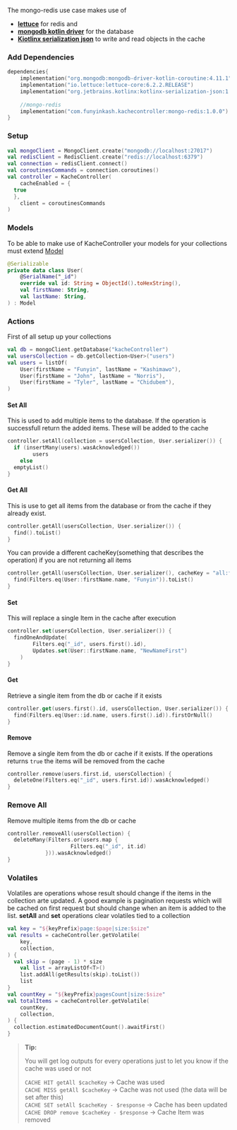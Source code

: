 The mongo-redis use case makes use of
- **[lettuce](https://lettuce.io/)** for redis and
- **[mongodb kotlin driver](https://www.mongodb.com/docs/drivers/kotlin/coroutine/current/)** for the database
- **[Kiotlinx serialization json](https://www.mongodb.com/docs/drivers/kotlin/coroutine/current/)** to write and read objects in the cache

### Add Dependencies
```kotlin
dependencies{
	implementation("org.mongodb:mongodb-driver-kotlin-coroutine:4.11.1")  
	implementation("io.lettuce:lettuce-core:6.2.2.RELEASE")
	implementation("org.jetbrains.kotlinx:kotlinx-serialization-json:1.6.0")
	
	//mongo-redis
	implementation("com.funyinkash.kachecontroller:mongo-redis:1.0.0")
}
```

### Setup
```kotlin
val mongoClient = MongoClient.create("mongodb://localhost:27017")  
val redisClient = RedisClient.create("redis://localhost:6379")  
val connection = redisClient.connect()  
val coroutinesCommands = connection.coroutines()  
val controller = KacheController(  
    cacheEnabled = {  
  true  
  },  
    client = coroutinesCommands  
)
```

### Models
To be able to make use of KacheController your models for your collections must extend [Model](src/main/kotlin/com/funyinkash/kachecontroller/Model.kt)

```kotlin
@Serializable  
private data class User(  
    @SerialName("_id")  
    override val id: String = ObjectId().toHexString(),  
    val firstName: String,  
    val lastName: String,  
) : Model
```

### Actions
First of all setup up your collections
```kotlin
val db = mongoClient.getDatabase("kacheController")  
val usersCollection = db.getCollection<User>("users")  
val users = listOf(  
    User(firstName = "Funyin", lastName = "Kashimawo"),  
    User(firstName = "John", lastName = "Norris"),  
    User(firstName = "Tyler", lastName = "Chidubem"),  
)
```

#### Set All
This is used to add multiple items to the database. If the operation is successfull return the added items. These will be added to the cache
```kotlin
controller.setAll(collection = usersCollection, User.serializer()) {  
  if (insertMany(users).wasAcknowledged())  
        users  
    else  
  emptyList()  
}
```
#### Get All
This is use to get all items from the database or from the cache if they already exist.
```kotlin
controller.getAll(usersCollection, User.serializer()) {  
  find().toList()  
}
```

You can provide a different cacheKey(something that describes the operation) if you are not returning all items

```kotlin
controller.getAll(usersCollection, User.serializer(), cacheKey = "all:firsName:Funyin") {  
  find(Filters.eq(User::firstName.name, "Funyin")).toList()  
}
```

#### Set
This will replace a single Item in the cache after execution
```kotlin
controller.set(usersCollection, User.serializer()) {  
  findOneAndUpdate(  
        Filters.eq("_id", users.first().id),  
        Updates.set(User::firstName.name, "NewNameFirst")  
    )  
}
```

#### Get
Retrieve a single item from the db or cache if it exists
```kotlin
controller.get(users.first().id, usersCollection, User.serializer()) {  
  find(Filters.eq(User::id.name, users.first().id)).firstOrNull()  
}
```

#### Remove
Remove a single item from the db or cache if it exists. If the operations returns `true` the items will be removed from the cache
```kotlin
controller.remove(users.first.id, usersCollection) {  
  deleteOne(Filters.eq("_id", users.first.id)).wasAcknowledged()  
}
```

### Remove All
Remove multiple items from the db or cache
```kotlin
controller.removeAll(usersCollection) {  
  deleteMany(Filters.or(users.map {  
					Filters.eq("_id", it.id)  
            })).wasAcknowledged()  
}
```

### Volatiles
Volatiles are operations whose result should change if the items in the collection arte updated.
A good example is pagination requests which will be cached on first request but should change when an item is added to the list.
**setAll** and **set** operations clear volatiles tied to a collection
```kotlin
val key = "${keyPrefix}page:$page|size:$size"  
val results = cacheController.getVolatile(  
    key,  
    collection,
) {  
  val skip = (page - 1) * size  
    val list = arrayListOf<T>()  
    list.addAll(getResults(skip).toList())  
    list  
}  
val countKey = "${keyPrefix}pagesCount|size:$size"  
val totalItems = cacheController.getVolatile(  
    countKey,  
    collection,
) {  
  collection.estimatedDocumentCount().awaitFirst()  
}
```



> **Tip:**
> 
> You will get log outputs for every operations just to let you know if the cache was used or not
> 
> `CACHE HIT getAll $cacheKey` -> Cache was used\
> `CACHE MISS getAll $cacheKey` -> Cache was not used (the data will be set after this)\
> `CACHE SET setAll $cacheKey - $response` -> Cache has been updated\
> `CACHE DROP remove $cacheKey - $response` -> Cache Item was removed
